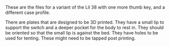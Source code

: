 These are the files for a variant of the Lil 38 with one more thumb key, and a different case profile.

There are plates that are designed to be 3D printed.  They have a small lip to support the switch and a deeper pocket for the body to rest in.
They should be oriented so that the small lip is against the bed.
They have holes to be used for tenting.  These might need to be tapped post printing.
